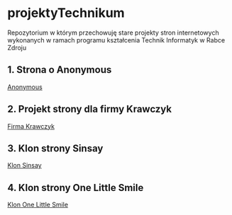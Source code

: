 # projektyTechnikum
Repozytorium w którym przechowuję stare projekty stron internetowych wykonanych w ramach programu kształcenia Technik Informatyk w Rabce Zdroju

## 1. Strona o Anonymous
  [Anonymous](https://altgreg.github.io/projektyTechnikum/Anonymous)
## 2. Projekt strony dla firmy Krawczyk
  [Firma Krawczyk](https://altgreg.github.io/projektyTechnikum/Krawczyk)
## 3. Klon strony Sinsay
  [Klon Sinsay](https://altgreg.github.io/projektyTechnikum/sinsay-clone-2021)
## 4. Klon strony One Little Smile
  [Klon One Little Smile](https://altgreg.github.io/projektyTechnikum/one-little-smile-clone)
